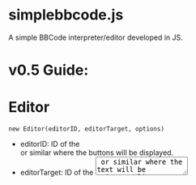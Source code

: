 # simplebbcode.js
A simple BBCode interpreter/editor developed in JS.
# v0.5 Guide:

# Editor

`new Editor(editorID, editorTarget, options)`

* editorID: ID of the <div> or similar where the buttons will be displayed.
* editorTarget: ID of the <textarea> or similar where the text will be written.
* options (**optional**): An object with personalization options.
  * buttons_text: Replace the text shown of a button with HTML.
  * buttons_disable: Disable a button (doesn't insert it).
  * buttons_class: Add a class to an specific buttons or all of them.

Example:

`new Editor('editor', 'target', {'buttons_text': {
'bold': '<b>this is bold</b>'},
'buttons_disable' : ['underline'],
'buttons_class': { 'italic': 'red' }
})`

or

`new Editor('editor', 'target', {'buttons_text': {
'bold': '<b>this is bold</b>'},
'buttons_disable' : ['underline'],
'buttons_class': 'red'
})`

# Interpreter

`new Interpreter(sourceID, options, sourceTarget, editorID);`

* sourceID: ID of the <textarea>/<div> or similar where the text is written.
* options (**optional**):
  * bbcode_disable: Disable a bbcode type (doesn't modify it).
* sourceTarget (**optional**): ID of the <div> or similar where the interpreted text is going to be put.
* editorID (**optional**): ID of the <div> or similar of the editor buttons. __Recommended for live edition__

`new Interpreter( 'source', { 'bbcode_disable' : ['bold'] } );`

or

`new Interpreter( 'source', { 'bbcode_disable' : ['bold'] }, 'target');`

or

`new Interpreter( 'source', { 'bbcode_disable' : ['bold'] }, 'target', 'editor');`

# Older versions:

# Usage

Add Simple-bbcode.js to your file.

```js
<script src="simple-bbcode.js"></script>
```

The script consist on two functions listed below from a total of three:

```js
/*
Replace tags from any given tag/id/class/etc.
target: Replace tags from any given tag/id/class/etc.
*/
function replaceTags(target);
/*
Creates a BBCodeEditor made of buttons with an onclick function associated to the script.
button_source: ID where the buttons will be created.
button_target: ID where the buttons would create tags.
classes (optional): If you want to add style to the buttons.
fontawesome (optional): A boolean if you want to use the free FontAwesome icons (you need to add the library)
*/
function createBBCodeEditor(button_source, button_target, classes, fontawesome);
/*
It's attached with the editor, it's how the buttons work.
target: ID Where the tags are created.
index: Which set of tags should be added.
As a bonus it puts the cursor in the middle of the tag and checks if you have selected text.
*/
function insertBBCode(target, index)
```
